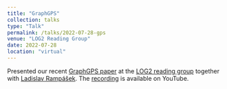 ```yaml
---
title: "GraphGPS"
collection: talks
type: "Talk"
permalink: /talks/2022-07-28-gps
venue: "LOG2 Reading Group"
date: 2022-07-28
location: "virtual"
---
```


Presented our recent [GraphGPS paper](https://arxiv.org/pdf/2205.12454) at the [LOG2 reading group](https://m2d2.io/talks/log2/about/) together with [Ladislav Rampášek](https://rampasek.github.io/). The [recording](https://www.youtube.com/watch?v=DiLSCReBaTg) is available on YouTube.
